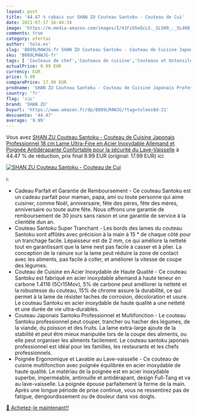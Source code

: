 ```yaml
---
layout: post
title: '44.47 % rabais sur SHAN ZU Couteau Santoku - Couteau de Cui'
date: 2021-07-17 16:44:34
image: 'https://m.media-amazon.com/images/I/41FiG5eQcLS._SL500_._SL400_.jpg'
comments: true
category: ofertas
author: 'tole.es'
slug: 'B089LM4WJG-fr SHAN ZU Couteau Santoku - Couteau de Cuisine Japonais...'
sku: 'B089LM4WJG-fr'
tags: [ 'Couteaux de chef','Couteaux de cuisine','Couteaux et Ustensiles de Cuisine','Cuisine et Maison','shan zu', ]
actualPrice: 9.99 EUR
currency: EUR
price: 9.99
comparePrice: 17.99 EUR
prodname: 'SHAN ZU Couteau Santoku - Couteau de Cuisine Japonais Professionnel  18 cm Lame Ultra-Fine en Acier Inoxydable Allemand et Poignée Antidérapante Confortable pour la sécurité du Lave-Vaisselle'
country: 'fr'
flag: '🇫🇷'
brand: 'SHAN ZU'
buyurl: 'https://www.amazon.fr/dp/B089LM4WJG/?tag=tolees0d-21'
descuento: '44.47'
average: '9.99'
---
```


Vous avez [SHAN ZU Couteau Santoku - Couteau de Cuisine Japonais Professionnel  18 cm Lame Ultra-Fine en Acier Inoxydable Allemand et Poignée Antidérapante Confortable pour la sécurité du Lave-Vaisselle](https://www.amazon.fr/dp/B089LM4WJG/?tag=tolees0d-21)  à  44.47 % de réduction, prix final  9.99 EUR (original: 17.99 EUR) ici:

[![SHAN ZU Couteau Santoku - Couteau de Cui](https://m.media-amazon.com/images/I/41FiG5eQcLS._SL500_._SL400_.jpg)](https://www.amazon.fr/dp/B089LM4WJG/?tag=tolees0d-21)

ℹ️:

- Cadeau Parfait et Garantie de Remboursement - Ce couteau Santoku est un cadeau parfait pour maman, papa, ami ou toute personne qui aime cuisiner, comme Noël, anniversaire, fête des pères, fête des mères, anniversaire ou toute autre fête. Nous offrons une garantie de remboursement de 30 jours sans raison et une garantie de service à la clientèle dun an.
- Couteau Santoku Super Tranchant - Les bords des lames du couteau Santoku sont affûtés avec précision à la main à 15 ° de chaque côté pour un tranchage facile. Lépaisseur est de 2 mm, ce qui améliore la netteté tout en garantissant que la lame nest pas facile à casser et à plier. La conception de la rainure sur la lame peut réduire la zone de contact avec les aliments, pas facile à coller, et améliorer la vitesse de coupe des légumes.
- Couteau de Cuisine en Acier Inoxydable de Haute Qualité - Ce couteau Santoku est fabriqué en acier inoxydable allemand à haute teneur en carbone 1.4116 (5Cr15Mov), 5% de carbone peut améliorer la netteté et la robustesse du couteau, 15% de chrome assure la durabilité, ce qui permet à la lame de résister taches de corrosion, décoloration et usure. Le couteau Santoku en acier inoxydable de haute qualité a une netteté et une durée de vie ultra-durables.
- Couteau Japonais Santoku Professionnel et Multifonction - Le couteau Santoku professionnel peut couper, trancher ou hacher des légumes, de la viande, du poisson et des fruits. La lame extra-large ajoute de la stabilité et peut être mieux manipulée lors de la coupe des aliments, ou elle peut organiser les aliments facilement. Le couteau santoku japonais professionnel est idéal pour les familles, les restaurants et les chefs professionnels.
- Poignée Ergonomique et Lavable au Lave-vaisselle - Ce couteau de cuisine multifonction avec poignée équilibrée en acier inoxydable de haute qualité. Le matériau de la poignée est en acier inoxydable superbe, imperméable, antirouille et antidérapant, design Full-Tang et va au lave-vaisselle. La poignée épouse parfaitement la forme de la main. Après une longue période de prise continue, vous ne ressentirez pas de fatigue, dengourdissement ou de douleur dans vos doigts.

[🛒 Achetez-le maintenant!!](https://www.amazon.fr/dp/B089LM4WJG/?tag=tolees0d-21)
